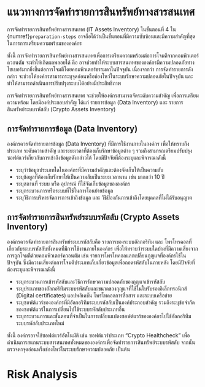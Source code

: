 # แนวทางการจัดทำรายการสินทรัพย์ทางสารสนเทศ

การจัดทำรายการสินทรัพย์ทางสารสนเทศ (IT Assets Inventory) ในขั้นตอนที่ 4 ใน {numref}`preparation-steps` อาจถือได้ว่าเป็นขั้นตอนที่มีความซับซ้อนและมีความสำคัญที่สุดในการการเตรียมความพร้อมขององค์กร

ทั้งนี้ การจัดทำรายการสินทรัพย์ทางสารสนเทศเพื่อการเตรียมความพร้อมต่อการโจมตีจากคอมพิวเตอร์ควอนตัม จะทำให้เกิดผลพลอยได้ คือ อาจช่วยทำให้ระบบสารสนเทศขององค์กรมีความปลอดภัยทางไซเบอร์มากยิ่งขึ้นต่อการโจมตีโดยคอมพิวเตอร์ธรรมดาในปัจจุบัน เนื่องจากว่า การจัดทำรายการดังกล่าว จะช่วยให้องค์กรสามารถระบุจุดอ่อนหรือช่องโหว่ในระบบรักษาความปลอดภัยในปัจจุบัน และ ทำให้สามารถดำเนินการปรับปรุงระบบได้อย่างมีประสิทธิภาพ

การจัดทำรายการสินทรัพย์ทางสารสนเทศ จะช่วยให้องค์กรสามารถจัดระดับความสำคัญ เพื่อการเตรียมความพร้อม โดยมีองค์ประกอบสำคัญ ได้แก่ รายการข้อมูล (Data Inventory) และ รายการสินทรัพย์ระบบรหัสลับ (Crypto Assets Inventory)

## การจัดทำรายการข้อมูล (Data Inventory)
องค์กรควรจัดทำรายการข้อมูล (Data Inventory) ที่มีการใช้งานภายในองค์กร เพื่อให้ทราบถึงประเภท ระดับความสำคัญ และระยะเวลาที่ต้องเก็บรักษาข้อมูลต่าง ๆ รวมถึงสามารถเตรียมปรับปรุงซอฟต์แวร์เกี่ยวกับการเข้าถึงข้อมูลดังกล่าวได้ โดยมีปัจจัยที่ต้องระบุและพิจารณาดังนี้
- ระบุว่าข้อมูลประเภทใดในองค์กรที่มีความสำคัญและต้องจัดเก็บให้เป็นความลับ
- ระบุข้อมูลที่ต้องเก็บรักษาให้เป็นความลับเป็นระยะเวลานาน เช่น มากกว่า 10 ปี
- ระบุสถานที่ ระบบ หรือ อุปกรณ์ ที่ใช้จัดเก็บข้อมูลขององค์กร
- ระบุกระบวนการหรือระบบที่ใช้ในการโอนย้ายข้อมูล
- ระบุวิธีการบริหารจัดการการเข้าถึงข้อมูล และ วิธีป้องกันการเข้าถึงโดยบุคคลที่ไม่ได้รับอนุญาต

## การจัดทำรายการสินทรัพย์ระบบรหัสลับ (Crypto Assets Inventory)
องค์กรควรจัดทำรายการสินทรัพย์ระบบรหัสลับคือ รายการของระบบอัลกอริทึม และ โพรโทรคอลที่เกี่ยวกับระบบรหัสลับทั้งหมดที่มีการใช้งานภายในองค์กร เพื่อให้ทราบว่าระบบใดบ้างที่มีความเสี่ยงจากการถูกโจมตีด้วยคอมพิวเตอร์ควอนตัม เช่น รายการโพรโทคอลแลกเปลี่ยนกุญแจที่องค์กรใช้ในปัจจุบัน ซึ่งมีความเสี่ยงต่อการโจมตีประเภทเก็บเกี่ยวข้อมูลเพื่อถอดรหัสลับในภายหลัง โดยมีปัจจัยที่ต้องระบุและพิจารณาดังนี้
- ระบุกระบวนการเข้ารหัสลับและวิธีการรักษาความปลอดภัยของกุญแจเข้ารหัสลับ
- ระบุประเภทของอัลกอริทึมระบบรหัสลับและขนาดของกุญแจที่ใช้ในใบรับรองอิเล็กทรอนิกส์ (Digital certificates) แอปพลิเคชัน โพรโทคอลการสื่อสาร และระบบเครือข่าย
- ระบุซอฟต์แวร์ขององค์กรที่มีอัลกอริทึมระบบรหัสลับเป็นองค์ประกอบสำคัญ รวมถึงระบุข้อจำกัดของซอฟต์แวร์ในการเปลี่ยนไปใช้ระบบรหัสลับประเภทอื่น
- ระบุกระบวนการและขั้นตอนที่จำเป็นในการเปลี่ยนแปลงซอฟต์แวร์ขององค์กรไปใช้อัลกอริทึมระบบรหัสลับประเภทใหม่

ทั้งนี้ องค์กรอาจใช้ซอฟต์แวร์อัตโนมัติ เช่น ซอฟต์แวร์ประเภท “Crypto Healthcheck” เพื่อดำเนินการสแกนระบบสารสนเทศทั้งหมดขององค์กรเพื่อจัดทำรายการสินทรัพย์ระบบรหัสลับ จากนั้นตรวจหาจุดอ่อนหรือช่องโหว่ในระบบรักษาความปลอดภัย เป็นต้น

# Risk Analysis